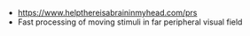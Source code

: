 - https://www.helpthereisabraininmyhead.com/prs
- Fast processing of moving stimuli in far peripheral visual field